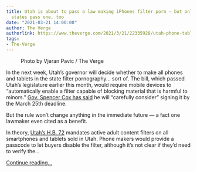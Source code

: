 ```yaml
---
title: Utah is about to pass a law making iPhones filter porn — but only if other
  states pass one, too
date: "2021-03-21 14:00:00"
author: The Verge
authorlink: https://www.theverge.com/2021/3/21/22335928/utah-phone-tablet-anti-porn-filter-law-passes-first-amendment
tags:
- The-Verge
---
```

<figure>
      <img alt="" src="https://cdn.vox-cdn.com/thumbor/uSYUt9wUmA1idAmZL4uJakkyf4Y=/0x0:2050x1367/1310x873/cdn.vox-cdn.com/uploads/chorus_image/image/69001670/vpavic_4279_20201107_0134.0.0.jpg" />
        <figcaption>Photo by Vjeran Pavic / The Verge</figcaption>
    </figure>

  <p id="OPZaro">In the next week, Utah’s governor will decide whether to make all phones and tablets in the state filter pornography... sort of. The bill, which passed Utah’s legislature earlier this month, would require mobile devices to “automatically enable a filter capable of blocking material that is harmful to minors.” <a href="https://apnews.com/article/utah-campaign-against-porn-phone-filter-plan-d2f3911b7887f2f145918d1718bf2504">Gov. Spencer Cox has said</a> he will “carefully consider” signing it by the March 25th deadline.</p>
<p id="McNY4G">But the rule won’t change anything in the immediate future — a fact one lawmaker even cited as a benefit.</p>
<p id="rwLFFD">In theory, <a href="https://le.utah.gov/~2021/bills/static/HB0072.html">Utah’s H.B. 72</a> mandates active adult content filters on all smartphones and tablets sold in Utah. Phone makers would provide a passcode to let buyers disable the filter, although it’s not clear if they’d need to verify the...</p>
  <p>
    <a href="https://www.theverge.com/2021/3/21/22335928/utah-phone-tablet-anti-porn-filter-law-passes-first-amendment">Continue reading&hellip;</a>
  </p>